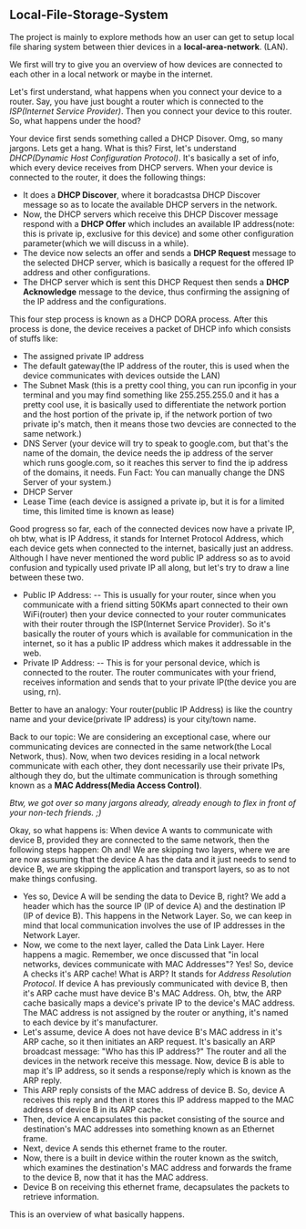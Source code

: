 Local-File-Storage-System
-

The project is mainly to explore methods how an user can get to setup local file sharing system between thier devices in a **local-area-network**. (LAN).

We first will try to give you an overview of how devices are connected to each other in a local network or maybe in the internet.

Let's first understand, what happens when you connect your device to a router. Say, you have just bought a router which is connected to the *ISP(Internet Service Provider)*. Then you connect your device to this router. So, what happens under the hood?


Your device first sends something called a DHCP Disover. Omg, so many jargons. Lets get a hang. What is this? First, let's understand *DHCP(Dynamic Host Configuration Protocol)*. It's basically a set of info, which every device receives from DHCP servers. When your device is connected to the router, it does the following things:
- It does a **DHCP Discover**, where it boradcastsa DHCP Discover message so as to locate the available DHCP servers in the network.
- Now, the DHCP servers which receive this DHCP Discover message respond with a **DHCP Offer** which includes an available IP address(note: this is private ip, exclusive for this device) and some other configuration parameter(which we will discuss in a while).
- The device now selects an offer and sends a **DHCP Request** message to the selected DHCP server, which is basically a request for the offered IP address and other configurations.
- The DHCP server which is sent this DHCP Request then sends a **DHCP Acknowledge** message to the device, thus confirming the assigning of the IP address and the configurations.

This four step process is known as a DHCP DORA process. After this process is done, the device receives a packet of DHCP info which consists of stuffs like:
- The assigned private IP address
- The default gateway(the IP address of the router, this is used when the device communicates with devices outside the LAN)
- The Subnet Mask (this is a pretty cool thing, you can run ipconfig in your terminal and you may find something like 255.255.255.0 and it has a pretty cool use, it is basically used to differentiate the network portion and the host portion of the private ip, if the network portion of two private ip's match, then it means those two devcies are connected to the same network.)
- DNS Server (your device will try to speak to google.com, but that's the name of the domain, the device needs the ip address of the server which runs google.com, so it reaches this server to find the ip address of the domains, it needs. Fun Fact: You can manually change the DNS Server of your system.)
- DHCP Server
- Lease Time (each device is assigned a private ip, but it is for a limited time, this limited time is known as lease)



Good progress so far, each of the connected devices now have a private IP, oh btw, what is IP Address, it stands for Internet Protocol Address, which each device gets when connected to the internet, basically just an address. Although I have never mentioned the word public IP address so as to avoid confusion and typically used private IP all along, but let's try to draw a line between these two. 

- Public IP Address:
  -- This is usually for your router, since when you communicate with a friend sitting 50KMs apart connected to their own WiFi(router) then your device connected to your router communicates with their router through the ISP(Internet Service Provider). So it's basically the router of yours which is available for communication in the internet, so it has a public IP address which makes it addressable in the web.
- Private IP Address:
  -- This is for your personal device, which is connected to the router. The router communicates with your friend, receives information and sends that to your private IP(the device you are using, rn).

Better to have an analogy: Your router(public IP Address) is like the country name and your device(private IP address) is your city/town name.


Back to our topic: We are considering an exceptional case, where our communicating devices are connected in the same network(the Local Network, thus). Now, when two devices residing in a local network communicate with each other, they dont necessarily use their private IPs, although they do, but the ultimate communication is through something known as a **MAC Address(Media Access Control)**. 

*Btw, we got over so many jargons already, already enough to flex in front of your non-tech friends. ;)*

Okay, so what happens is: When device A wants to communicate with device B, provided they are connected to the same network, then the following steps happen:
Oh and! We are skipping two layers, where we are are now assuming that the device A has the data and it just needs to send to device B, we are skipping the application and transport layers, so as to not make things confusing.
- Yes so, Device A will be sending the data to Device B, right? We add a header which has the source IP (IP of device A) and the destination IP (IP of device B). This happens in the Network Layer. So, we can keep in mind that local communication involves the use of IP addresses in the Network Layer.
- Now, we come to the next layer, called the Data Link Layer. Here happens a magic. Remember, we once discussed that "in local networks, devices communicate with MAC Addresses"? Yes! So, device A checks it's ARP cache! What is ARP? It stands for *Address Resolution Protocol*. If device A has previously communicated with device B, then it's ARP cache must have device B's MAC Address. Oh, btw, the ARP cache basically maps a device's private IP to the device's MAC address. The MAC address is not assigned by the router or anything, it's named to each device by it's manufacturer. 
- Let's assume, device A does not have device B's MAC address in it's ARP cache, so it then initiates an ARP request. It's basically an ARP broadcast message: "Who has this IP address?" The router and all the devices in the network receive this message. Now, device B is able to map it's IP address, so it sends a response/reply which is known as the ARP reply.
- This ARP reply consists of the MAC address of device B. So, device A receives this reply and then it stores this IP address mapped to the MAC address of device B in its ARP cache.
- Then, device A encapsulates this packet consisting of the source and destination's MAC addresses into something known as an Ethernet frame.
- Next, device A sends this ethernet frame to the router.
- Now, there is a built in device within the router known as the switch, which examines the destination's MAC address and forwards the frame to the device B, now that it has the MAC address.
- Device B on receiving this ethernet frame, decapsulates the packets to retrieve information.

This is an overview of what basically happens.


